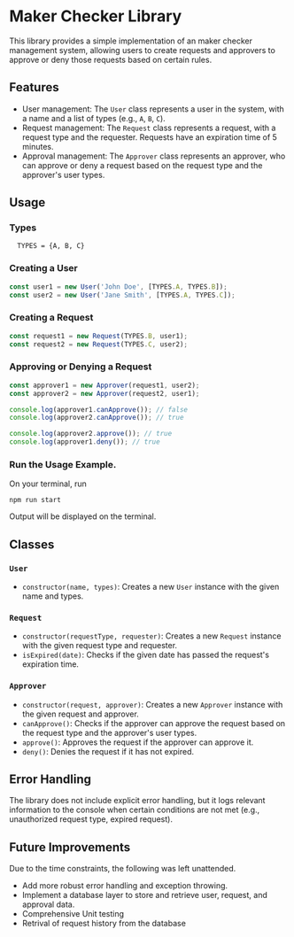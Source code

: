 
#  Maker Checker Library

This library provides a simple implementation of an maker checker management system, allowing users to create requests and approvers to approve or deny those requests based on certain rules.

## Features

- User management: The `User` class represents a user in the system, with a name and a list of types (e.g., `A`, `B`, `C`).
- Request management: The `Request` class represents a request, with a request type and the requester. Requests have an expiration time of 5 minutes.
- Approval management: The `Approver` class represents an approver, who can approve or deny a request based on the request type and the approver's user types.

## Usage
### Types

```
  TYPES = {A, B, C}
```
### Creating a User

```javascript
const user1 = new User('John Doe', [TYPES.A, TYPES.B]);
const user2 = new User('Jane Smith', [TYPES.A, TYPES.C]);
```



### Creating a Request

```javascript
const request1 = new Request(TYPES.B, user1);
const request2 = new Request(TYPES.C, user2);
```

### Approving or Denying a Request

```javascript
const approver1 = new Approver(request1, user2);
const approver2 = new Approver(request2, user1);

console.log(approver1.canApprove()); // false
console.log(approver2.canApprove()); // true

console.log(approver2.approve()); // true
console.log(approver1.deny()); // true
```

### Run the Usage Example.

On your terminal, run

```
npm run start
```
Output will be displayed on the terminal.

## Classes

### `User`

- `constructor(name, types)`: Creates a new `User` instance with the given name and types.

### `Request`

- `constructor(requestType, requester)`: Creates a new `Request` instance with the given request type and requester.
- `isExpired(date)`: Checks if the given date has passed the request's expiration time.

### `Approver`

- `constructor(request, approver)`: Creates a new `Approver` instance with the given request and approver.
- `canApprove()`: Checks if the approver can approve the request based on the request type and the approver's user types.
- `approve()`: Approves the request if the approver can approve it.
- `deny()`: Denies the request if it has not expired.




## Error Handling

The library does not include explicit error handling, but it logs relevant information to the console when certain conditions are not met (e.g., unauthorized request type, expired request).

## Future Improvements
Due to the time constraints, the following was left unattended.

- Add more robust error handling and exception throwing.
- Implement a database layer to store and retrieve user, request, and approval data.
- Comprehensive Unit testing
- Retrival of request history from the database